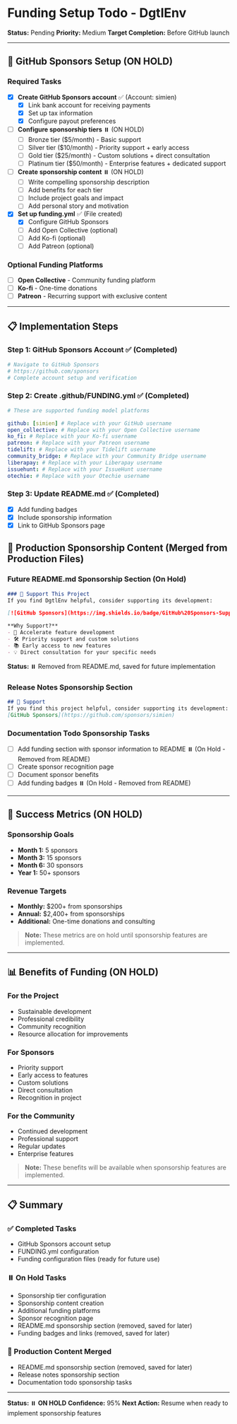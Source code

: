# Funding Setup Todo - **DgtlEnv**

**Status:** Pending
**Priority:** Medium
**Target Completion:** Before GitHub launch

---

## 🎯 GitHub Sponsors Setup (ON HOLD)

### Required Tasks
- [x] **Create GitHub Sponsors account** ✅ (Account: simien)
  - [x] Link bank account for receiving payments
  - [x] Set up tax information
  - [x] Configure payout preferences

- [ ] **Configure sponsorship tiers** ⏸️ (ON HOLD)
  - [ ] Bronze tier ($5/month) - Basic support
  - [ ] Silver tier ($10/month) - Priority support + early access
  - [ ] Gold tier ($25/month) - Custom solutions + direct consultation
  - [ ] Platinum tier ($50/month) - Enterprise features + dedicated support

- [ ] **Create sponsorship content** ⏸️ (ON HOLD)
  - [ ] Write compelling sponsorship description
  - [ ] Add benefits for each tier
  - [ ] Include project goals and impact
  - [ ] Add personal story and motivation

- [x] **Set up funding.yml** ✅ (File created)
  - [x] Configure GitHub Sponsors
  - [ ] Add Open Collective (optional)
  - [ ] Add Ko-fi (optional)
  - [ ] Add Patreon (optional)

### Optional Funding Platforms
- [ ] **Open Collective** - Community funding platform
- [ ] **Ko-fi** - One-time donations
- [ ] **Patreon** - Recurring support with exclusive content

---

## 📋 Implementation Steps

### Step 1: GitHub Sponsors Account ✅ (Completed)
```bash
# Navigate to GitHub Sponsors
# https://github.com/sponsors
# Complete account setup and verification
```

### Step 2: Create .github/FUNDING.yml ✅ (Completed)
```yaml
# These are supported funding model platforms

github: [simien] # Replace with your GitHub username
open_collective: # Replace with your Open Collective username
ko_fi: # Replace with your Ko-fi username
patreon: # Replace with your Patreon username
tidelift: # Replace with your Tidelift username
community_bridge: # Replace with your Community Bridge username
liberapay: # Replace with your Liberapay username
issuehunt: # Replace with your IssueHunt username
otechie: # Replace with your Otechie username
```

### Step 3: Update README.md ✅ (Completed)
- [x] Add funding badges
- [x] Include sponsorship information
- [x] Link to GitHub Sponsors page

## 📝 Production Sponsorship Content (Merged from Production Files)

### Future README.md Sponsorship Section (On Hold)
```markdown
### 💖 Support This Project
If you find DgtlEnv helpful, consider supporting its development:

[![GitHub Sponsors](https://img.shields.io/badge/GitHub%20Sponsors-Support%20Me-red?style=for-the-badge&logo=github)](https://github.com/sponsors/simien)

**Why Support?**
- 🚀 Accelerate feature development
- 🛠️ Priority support and custom solutions
- 📚 Early access to new features
- 💡 Direct consultation for your specific needs
```

**Status:** ⏸️ Removed from README.md, saved for future implementation

### Release Notes Sponsorship Section
```markdown
## 🙏 Support
If you find this project helpful, consider supporting its development:
[GitHub Sponsors](https://github.com/sponsors/simien)
```

### Documentation Todo Sponsorship Tasks
- [ ] Add funding section with sponsor information to README ⏸️ (On Hold - Removed from README)
- [ ] Create sponsor recognition page
- [ ] Document sponsor benefits
- [ ] Add funding badges ⏸️ (On Hold - Removed from README)

---

## 🎯 Success Metrics (ON HOLD)

### Sponsorship Goals
- **Month 1:** 5 sponsors
- **Month 3:** 15 sponsors
- **Month 6:** 30 sponsors
- **Year 1:** 50+ sponsors

### Revenue Targets
- **Monthly:** $200+ from sponsorships
- **Annual:** $2,400+ from sponsorships
- **Additional:** One-time donations and consulting

> **Note:** These metrics are on hold until sponsorship features are implemented.

---

## 📊 Benefits of Funding (ON HOLD)

### For the Project
- Sustainable development
- Professional credibility
- Community recognition
- Resource allocation for improvements

### For Sponsors
- Priority support
- Early access to features
- Custom solutions
- Direct consultation
- Recognition in project

### For the Community
- Continued development
- Professional support
- Regular updates
- Enterprise features

> **Note:** These benefits will be available when sponsorship features are implemented.

---

## 📋 Summary

### ✅ Completed Tasks
- GitHub Sponsors account setup
- FUNDING.yml configuration
- Funding configuration files (ready for future use)

### ⏸️ On Hold Tasks
- Sponsorship tier configuration
- Sponsorship content creation
- Additional funding platforms
- Sponsor recognition page
- README.md sponsorship section (removed, saved for later)
- Funding badges and links (removed, saved for later)

### 📝 Production Content Merged
- README.md sponsorship section (removed, saved for later)
- Release notes sponsorship section
- Documentation todo sponsorship tasks

---

**Status:** ⏸️ **ON HOLD**
**Confidence:** 95%
**Next Action:** Resume when ready to implement sponsorship features
